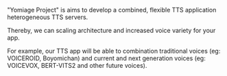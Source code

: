 "Yomiage Project" is aims to develop a combined, flexible TTS application heterogeneous TTS servers. 

Thereby, we can scaling architecture and increased voice variety for your app. 

For example, our TTS app will be able to combination traditional voices (eg: VOICEROID, Boyomichan) and 
current and next generation voices (eg: VOICEVOX, BERT-VITS2 and other future voices).
